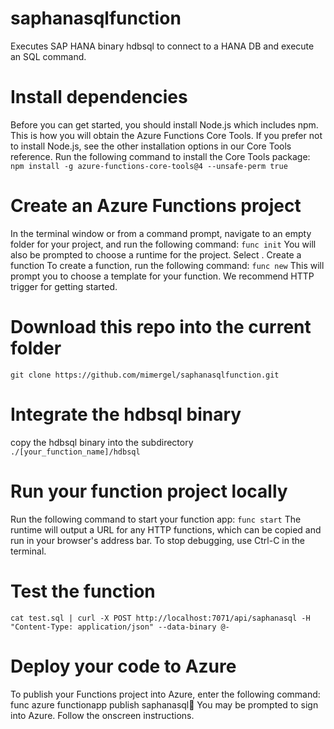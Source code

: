 # saphanasqlfunction
Executes SAP HANA binary hdbsql to connect to a HANA DB and execute an SQL command.

# Install dependencies
Before you can get started, you should install Node.js which includes npm. This is how you will obtain the Azure Functions Core Tools. If you prefer not to install Node.js, see the other installation options in our Core Tools reference.
Run the following command to install the Core Tools package:
`npm install -g azure-functions-core-tools@4 --unsafe-perm true`

# Create an Azure Functions project
In the terminal window or from a command prompt, navigate to an empty folder for your project, and run the following command:
`func init`
You will also be prompted to choose a runtime for the project. Select .
Create a function
To create a function, run the following command:
`func new`
This will prompt you to choose a template for your function. We recommend HTTP trigger for getting started.

# Download this repo into the current folder
`git clone https://github.com/mimergel/saphanasqlfunction.git`

# Integrate the hdbsql binary 
copy the hdbsql binary into the subdirectory 
`./[your_function_name]/hdbsql`
 
# Run your function project locally
Run the following command to start your function app:
`func start`
The runtime will output a URL for any HTTP functions, which can be copied and run in your browser's address bar.
To stop debugging, use Ctrl-C in the terminal.

# Test the function
`cat test.sql | curl -X POST http://localhost:7071/api/saphanasql -H "Content-Type: application/json" --data-binary @- `

# Deploy your code to Azure
To publish your Functions project into Azure, enter the following command:
func azure functionapp publish saphanasql
You may be prompted to sign into Azure. Follow the onscreen instructions.
